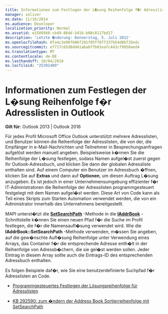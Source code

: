 ```yaml
---
title: Informationen zum Festlegen der L�sung Reihenfolge f�r Adresslisten in Outlook
manager: soliver
ms.date: 11/16/2014
ms.audience: Developer
localization_priority: Normal
ms.assetid: e1589568-cb49-86dd-5d16-b08c8117bd17
description: 'Letzte �nderung: Donnerstag, 5. Juli 2012'
ms.openlocfilehash: 07a4c3e90f686f291f95ff87f337b54d8bf35edc
ms.sourcegitcommit: ef717c65d8dd41ababffb01eafc443c79950aed4
ms.translationtype: MT
ms.contentlocale: de-DE
ms.lasthandoff: 10/04/2018
ms.locfileid: "25391409"
---
```

# <a name="about-setting-the-resolution-order-for-address-lists-in-outlook"></a>Informationen zum Festlegen der L�sung Reihenfolge f�r Adresslisten in Outlook

  
  
**Gilt für**: Outlook 2013 | Outlook 2016 
  
Für jedes Profil Microsoft Office Outlook unterstützt mehrere Adresslisten, und Benutzer können die Reihenfolge der Adresslisten, die von der, die Empfänger in e-Mail-Nachrichten und Teilnehmer in Besprechungsanfragen aufgelöst werden manuell angeben. Beispielsweise k�nnen Sie die Reihenfolge der L�sung festlegen, sodass Namen aufgel�st zuerst gegen Ihr Outlook-Adressbuch, und klicken Sie dann der globalen Adressliste enthalten sind. Auf einem Computer ein Benutzer im Adressbuch �ffnen, klicken Sie auf **Extras** und dann auf **Optionen**, um diesen Auftrag L�sung anzugeben. Es ist jedoch in einer Unternehmensumgebung effizienter f�r IT-Administratoren die Reihenfolge der Adresslisten programmgesteuert festgelegt mit dem Namen aufgel�st werden. Diese Art von Code kann als Teil eines Skripts zum Starten Automation verwendet werden, die von ein Administrator innerhalb des Unternehmens bereitgestellt. 
  
MAPI unterst�tzt die **[SetSearchPath](iaddrbook-getsearchpath.md)** -Methode in die **[IAddrBook](iaddrbookimapiprop.md)** -Schnittstelle k�nnen Sie einen neuen Pfad f�r die Suche im Profil festlegen, die f�r die Namensaufl�sung verwendet wird. Wie die **IAddrBook::SetSearchPath** -Methode verwenden, m�ssen Sie angeben, auf die gew�nschte Aufl�sung Reihenfolge unter Verwendung eines Arrays, das Container f�r die entsprechende Adresse enth�lt in der Reihenfolge von Adressb�chern, die sie gel�st werden sollen. Jeder Eintrag in diesem Array sollte auch die Eintrags-ID des entsprechenden Adressbuch enthalten. 
  
Es folgen Beispiele daf�r, wie Sie eine benutzerdefinierte Suchpfad f�r Adresslisten an Code.
  
- [Programmgesteuertes Festlegen der Lösungsreihenfolge für Adresslisten](how-to-programmatically-set-the-resolution-order-for-address-lists.md)
    
- [KB 292590: zum �ndern der Address Book Sortierreihenfolge mit SetSearchPath](https://support.microsoft.com/kb/292590)
    

